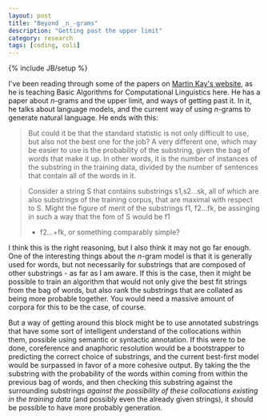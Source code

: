 ```yaml
---
layout: post
title: "Beyond _n_-grams"
description: "Getting past the upper limit"
category: research
tags: [coding, coli]
---
```

{% include JB/setup %}

I've been reading through some of the papers on [Martin Kay's website](http://www.stanford.edu/~mjkay/), as he is teaching Basic Algorithms for Computational Linguistics here. He has a paper about _n_-grams and the upper limit, and ways of getting past it. In it, he talks about language models, and the current way of using _n_-grams to generate natural language. He ends with this:

> But could it be that the standard statistic is not only difficult to
> use, but also not the best one for the job? A very different one,
> which may be easier to use is the probability of the substring, given
> the bag of words that make it up. In other words, it is the number of
> instances of the substring in the training data, divided by the number
> of sentences that contain all of the words in it.  

> Consider a string S that contains substrings s1,s2...sk, all of
> which are also substrings of the training corpus, that are maximal
> with respect to S. Might the figure of merit of the substrings f1,
> f2...fk, be assinging in such a way that the fom of S would be f1
> + f2...+fk, or something comparably simple?

I think this is the right reasoning, but I also think it may not go far
enough. One of the interesting things about the _n_-gram model is that
it is generally used for words, but not necessarily for substrings that
are composed of other substrings - as far as I am aware. If this is the
case, then it might be possible to train an algorithm that would not
only give the best fit strings from the bag of words, but also rank the
substrings that are collated as being more probable together. You would
need a massive amount of corpora for this to be the case, of course.

But a way of getting around this block might be to use annotated
substrings that have some sort of intelligent understand of the
collocations within them, possible using semantic or syntactic
annotation. If this were to be done, coreference and anaphoric
resolution would be a bootstrapper to predicting the correct choice of
substrings, and the current best-first model would be surpassed in favor
of a more cohesive output. By taking the the substring with the
probability of the words within coming from within the previous bag of
words, and then checking this substring against the surrounding
substrings _against the possibility of these collocations existing in
the training data_ (and possibly even the already given strings), it
should be possible to have more probably generation. 
